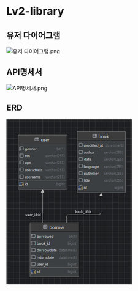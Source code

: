 # Lv2-library
## 유저 다이어그램
![유저 다이어그램.png](%C0%AF%C0%FA%20%B4%D9%C0%CC%BE%EE%B1%D7%B7%A5.png)

## API명세서
![API명세서.png](API%B8%ED%BC%BC%BC%AD.png)

## ERD
![ERD.png](ERD.png)